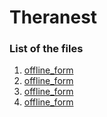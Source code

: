 # Theranest

### List of the files
1. [offline_form](https://bhaskarneerati.github.io/Theranest/YAI_hosted/offline_form.html)
2. [offline_form](https://bhaskarneerati.github.io/Theranest/YAI_hosted/offline_form.html)
3. [offline_form](https://bhaskarneerati.github.io/Theranest/YAI_hosted/offline_form.html)
4. [offline_form](https://bhaskarneerati.github.io/Theranest/YAI_hosted/offline_form.html)